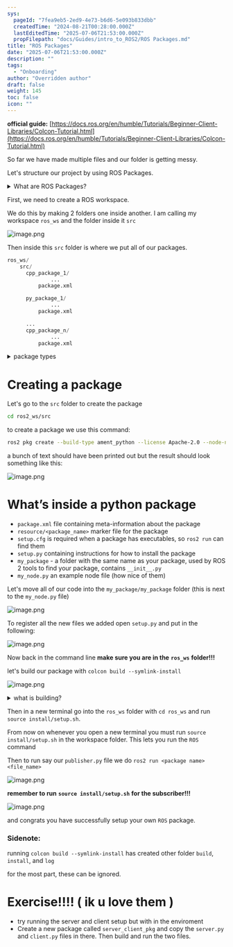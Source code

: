 ```yaml
---
sys:
  pageId: "7fea9eb5-2ed9-4e73-b6d6-5e093b833dbb"
  createdTime: "2024-08-21T00:28:00.000Z"
  lastEditedTime: "2025-07-06T21:53:00.000Z"
  propFilepath: "docs/Guides/intro_to_ROS2/ROS Packages.md"
title: "ROS Packages"
date: "2025-07-06T21:53:00.000Z"
description: ""
tags:
  - "Onboarding"
author: "Overridden author"
draft: false
weight: 145
toc: false
icon: ""
---
```


**official guide:** [https://docs.ros.org/en/humble/Tutorials/Beginner-Client-Libraries/Colcon-Tutorial.html](https://docs.ros.org/en/humble/Tutorials/Beginner-Client-Libraries/Colcon-Tutorial.html)

So far we have made multiple files and our folder is getting messy.

Let's structure our project by using ROS Packages.

<details>
      <summary>What are ROS Packages?</summary>
      ROS Packages are, as the name implies, packages of code that are highly sharable between ROS developers.
  </details>

First, we need to create a ROS workspace.

We do this by making 2 folders one inside another. I am calling my workspace `ros_ws` and the folder inside it `src`

![image.png](https://prod-files-secure.s3.us-west-2.amazonaws.com/d518164a-d88e-44d1-a4ee-3adb3bd8bce0/70706947-fd18-4537-a67b-e12946812d31/image.png?X-Amz-Algorithm=AWS4-HMAC-SHA256&X-Amz-Content-Sha256=UNSIGNED-PAYLOAD&X-Amz-Credential=ASIAZI2LB4666ZMDI36F%2F20250714%2Fus-west-2%2Fs3%2Faws4_request&X-Amz-Date=20250714T181357Z&X-Amz-Expires=3600&X-Amz-Security-Token=IQoJb3JpZ2luX2VjEBUaCXVzLXdlc3QtMiJGMEQCIDa%2FfFSI%2BYA59Y%2FeVzrYH9GfApcjFW2ww2KyIPoIALNVAiBx5VIPaJXvZ8Aa2%2BWpJx6WihC1dwTS2yt%2BQaQU1S2AtCr%2FAwguEAAaDDYzNzQyMzE4MzgwNSIMWQJCcVS29hNdwJ%2BuKtwD4RPBm2gOvhGgOm0JC%2BkI1ER9k079ld7lZ15YDyrdzicCgB0%2BdEEVN91obV%2B5a3pewbijO10mtY2TpTneXbnN4%2Biz1xQ95PoNcHIHGIElImJW1%2BRfXOCLaBgQHrhQitnYMZ8ohaymB82EUpEuIFlw5skO7Q91g6iErrW1uWZNCuo0mmh%2FFmDR28tnE5q0rU0%2B0skE7aXDx%2BOfSEowDeItmy5CS%2FaTKPp5tlF%2F6psv560eUbTnvH%2FIOP%2BMtlTUG%2BbQDtph9N8aZ3TGdgz5xa9l6lMxvhtzt2CAeqr6Hh0HwvFWPJRZXKhsM%2B0M%2Blgx5J9xx8PiJvaVSfiaWbbPWc3%2FT3kV%2Bk%2BuiMjLorwvLn2FkbaUzaLnyVyXcM5H2rA4wd0OgPqnH%2B93A7Ao2POUw4j6Mi60dwDBrC1yd5famsUmT7BXEpdWI304TXjA43dK5Vb39om6pPnn53MBGRu7CUNX1tpoxA2DEEhGtRUbXOb5EdT6uQp0AJaoshhjn2wouYxEdNGfVtmmmxg6j2srhRseWC%2BsXQ7La3gYze6SwtExNuyFi0bZpTL3Y5FYSxBWn4mSVUQvAUAUajwY3Vrplw%2BnD8oYSlBCFv6dpXB6wtQQequqrqh4m71dVUCPCewwmoTUwwY6pgG7eTOH59nAMsHwIDSRW5z76MryTHZfnE9xb0MV%2BWOeLXpDtZQ1pxSgWUFyyKuRTytONdSAAuwQucAGnYFRObk4fm8fxtR3%2FMLxKXj8ie4dz4XhSnN4f2bCf0kH9%2FuKs8vw7C0q8lRmTdcPZY2bvRIZl48y%2FHiz1en5%2Fs2pck5vdeeZkc1plXxh3KNov167h12lK9CEr%2B7gHigfz2iGVi29i2Xtz6JG&X-Amz-Signature=973f324cc717d4d899b369538fe262effaf027367f953f33d7564db0e4f21e04&X-Amz-SignedHeaders=host&x-amz-checksum-mode=ENABLED&x-id=GetObject)

Then inside this `src` folder is where we put all of our packages.

```python
ros_ws/
    src/
      cpp_package_1/
		      ...
          package.xml

      py_package_1/
		      ...
          package.xml

      ...
      cpp_package_n/
		      ...
          package.xml

```

<details>

<summary>package types</summary>

packages can be either `C++` or python.

the intern file structure is different for each but for this guide we will stick to creating python packages

</details>

# Creating a package

Let's go to the `src` folder to create the package

```bash
cd ros2_ws/src
```

to create a package we use this command:

```bash
ros2 pkg create --build-type ament_python --license Apache-2.0 --node-name my_node my_package
```

a bunch of text should have been printed out but the result should look something like this:

![image.png](https://prod-files-secure.s3.us-west-2.amazonaws.com/d518164a-d88e-44d1-a4ee-3adb3bd8bce0/e6cf1e3f-8512-4a3e-b131-079f800bf3e8/image.png?X-Amz-Algorithm=AWS4-HMAC-SHA256&X-Amz-Content-Sha256=UNSIGNED-PAYLOAD&X-Amz-Credential=ASIAZI2LB4666ZMDI36F%2F20250714%2Fus-west-2%2Fs3%2Faws4_request&X-Amz-Date=20250714T181357Z&X-Amz-Expires=3600&X-Amz-Security-Token=IQoJb3JpZ2luX2VjEBUaCXVzLXdlc3QtMiJGMEQCIDa%2FfFSI%2BYA59Y%2FeVzrYH9GfApcjFW2ww2KyIPoIALNVAiBx5VIPaJXvZ8Aa2%2BWpJx6WihC1dwTS2yt%2BQaQU1S2AtCr%2FAwguEAAaDDYzNzQyMzE4MzgwNSIMWQJCcVS29hNdwJ%2BuKtwD4RPBm2gOvhGgOm0JC%2BkI1ER9k079ld7lZ15YDyrdzicCgB0%2BdEEVN91obV%2B5a3pewbijO10mtY2TpTneXbnN4%2Biz1xQ95PoNcHIHGIElImJW1%2BRfXOCLaBgQHrhQitnYMZ8ohaymB82EUpEuIFlw5skO7Q91g6iErrW1uWZNCuo0mmh%2FFmDR28tnE5q0rU0%2B0skE7aXDx%2BOfSEowDeItmy5CS%2FaTKPp5tlF%2F6psv560eUbTnvH%2FIOP%2BMtlTUG%2BbQDtph9N8aZ3TGdgz5xa9l6lMxvhtzt2CAeqr6Hh0HwvFWPJRZXKhsM%2B0M%2Blgx5J9xx8PiJvaVSfiaWbbPWc3%2FT3kV%2Bk%2BuiMjLorwvLn2FkbaUzaLnyVyXcM5H2rA4wd0OgPqnH%2B93A7Ao2POUw4j6Mi60dwDBrC1yd5famsUmT7BXEpdWI304TXjA43dK5Vb39om6pPnn53MBGRu7CUNX1tpoxA2DEEhGtRUbXOb5EdT6uQp0AJaoshhjn2wouYxEdNGfVtmmmxg6j2srhRseWC%2BsXQ7La3gYze6SwtExNuyFi0bZpTL3Y5FYSxBWn4mSVUQvAUAUajwY3Vrplw%2BnD8oYSlBCFv6dpXB6wtQQequqrqh4m71dVUCPCewwmoTUwwY6pgG7eTOH59nAMsHwIDSRW5z76MryTHZfnE9xb0MV%2BWOeLXpDtZQ1pxSgWUFyyKuRTytONdSAAuwQucAGnYFRObk4fm8fxtR3%2FMLxKXj8ie4dz4XhSnN4f2bCf0kH9%2FuKs8vw7C0q8lRmTdcPZY2bvRIZl48y%2FHiz1en5%2Fs2pck5vdeeZkc1plXxh3KNov167h12lK9CEr%2B7gHigfz2iGVi29i2Xtz6JG&X-Amz-Signature=53aad74df2b8e5b3de53f738811edd97eb2bc93546e94ef7f8f0d30820c0419b&X-Amz-SignedHeaders=host&x-amz-checksum-mode=ENABLED&x-id=GetObject)

# What’s inside a python package

- `package.xml` file containing meta-information about the package
- `resource/<package_name>` marker file for the package
- `setup.cfg` is required when a package has executables, so `ros2 run` can find them
- `setup.py` containing instructions for how to install the package
- `my_package` - a folder with the same name as your package, used by ROS 2 tools to find your package, contains `__init__.py`
- `my_node.py` an example node file (how nice of them)

Let's move all of our code into the `my_package/my_package` folder (this is next to the `my_node.py` file)

![image.png](https://prod-files-secure.s3.us-west-2.amazonaws.com/d518164a-d88e-44d1-a4ee-3adb3bd8bce0/9ce58f11-0da9-4d3e-b86d-506a9685d378/image.png?X-Amz-Algorithm=AWS4-HMAC-SHA256&X-Amz-Content-Sha256=UNSIGNED-PAYLOAD&X-Amz-Credential=ASIAZI2LB4666ZMDI36F%2F20250714%2Fus-west-2%2Fs3%2Faws4_request&X-Amz-Date=20250714T181357Z&X-Amz-Expires=3600&X-Amz-Security-Token=IQoJb3JpZ2luX2VjEBUaCXVzLXdlc3QtMiJGMEQCIDa%2FfFSI%2BYA59Y%2FeVzrYH9GfApcjFW2ww2KyIPoIALNVAiBx5VIPaJXvZ8Aa2%2BWpJx6WihC1dwTS2yt%2BQaQU1S2AtCr%2FAwguEAAaDDYzNzQyMzE4MzgwNSIMWQJCcVS29hNdwJ%2BuKtwD4RPBm2gOvhGgOm0JC%2BkI1ER9k079ld7lZ15YDyrdzicCgB0%2BdEEVN91obV%2B5a3pewbijO10mtY2TpTneXbnN4%2Biz1xQ95PoNcHIHGIElImJW1%2BRfXOCLaBgQHrhQitnYMZ8ohaymB82EUpEuIFlw5skO7Q91g6iErrW1uWZNCuo0mmh%2FFmDR28tnE5q0rU0%2B0skE7aXDx%2BOfSEowDeItmy5CS%2FaTKPp5tlF%2F6psv560eUbTnvH%2FIOP%2BMtlTUG%2BbQDtph9N8aZ3TGdgz5xa9l6lMxvhtzt2CAeqr6Hh0HwvFWPJRZXKhsM%2B0M%2Blgx5J9xx8PiJvaVSfiaWbbPWc3%2FT3kV%2Bk%2BuiMjLorwvLn2FkbaUzaLnyVyXcM5H2rA4wd0OgPqnH%2B93A7Ao2POUw4j6Mi60dwDBrC1yd5famsUmT7BXEpdWI304TXjA43dK5Vb39om6pPnn53MBGRu7CUNX1tpoxA2DEEhGtRUbXOb5EdT6uQp0AJaoshhjn2wouYxEdNGfVtmmmxg6j2srhRseWC%2BsXQ7La3gYze6SwtExNuyFi0bZpTL3Y5FYSxBWn4mSVUQvAUAUajwY3Vrplw%2BnD8oYSlBCFv6dpXB6wtQQequqrqh4m71dVUCPCewwmoTUwwY6pgG7eTOH59nAMsHwIDSRW5z76MryTHZfnE9xb0MV%2BWOeLXpDtZQ1pxSgWUFyyKuRTytONdSAAuwQucAGnYFRObk4fm8fxtR3%2FMLxKXj8ie4dz4XhSnN4f2bCf0kH9%2FuKs8vw7C0q8lRmTdcPZY2bvRIZl48y%2FHiz1en5%2Fs2pck5vdeeZkc1plXxh3KNov167h12lK9CEr%2B7gHigfz2iGVi29i2Xtz6JG&X-Amz-Signature=6d90b231638868ac6865c69d2729e46981a33e529439eebba83e961203776982&X-Amz-SignedHeaders=host&x-amz-checksum-mode=ENABLED&x-id=GetObject)

To register all the new files we added open `setup.py` and put in the following:

![image.png](https://prod-files-secure.s3.us-west-2.amazonaws.com/d518164a-d88e-44d1-a4ee-3adb3bd8bce0/1cd7c262-4cae-4496-9d75-c178537d24a2/image.png?X-Amz-Algorithm=AWS4-HMAC-SHA256&X-Amz-Content-Sha256=UNSIGNED-PAYLOAD&X-Amz-Credential=ASIAZI2LB4666ZMDI36F%2F20250714%2Fus-west-2%2Fs3%2Faws4_request&X-Amz-Date=20250714T181357Z&X-Amz-Expires=3600&X-Amz-Security-Token=IQoJb3JpZ2luX2VjEBUaCXVzLXdlc3QtMiJGMEQCIDa%2FfFSI%2BYA59Y%2FeVzrYH9GfApcjFW2ww2KyIPoIALNVAiBx5VIPaJXvZ8Aa2%2BWpJx6WihC1dwTS2yt%2BQaQU1S2AtCr%2FAwguEAAaDDYzNzQyMzE4MzgwNSIMWQJCcVS29hNdwJ%2BuKtwD4RPBm2gOvhGgOm0JC%2BkI1ER9k079ld7lZ15YDyrdzicCgB0%2BdEEVN91obV%2B5a3pewbijO10mtY2TpTneXbnN4%2Biz1xQ95PoNcHIHGIElImJW1%2BRfXOCLaBgQHrhQitnYMZ8ohaymB82EUpEuIFlw5skO7Q91g6iErrW1uWZNCuo0mmh%2FFmDR28tnE5q0rU0%2B0skE7aXDx%2BOfSEowDeItmy5CS%2FaTKPp5tlF%2F6psv560eUbTnvH%2FIOP%2BMtlTUG%2BbQDtph9N8aZ3TGdgz5xa9l6lMxvhtzt2CAeqr6Hh0HwvFWPJRZXKhsM%2B0M%2Blgx5J9xx8PiJvaVSfiaWbbPWc3%2FT3kV%2Bk%2BuiMjLorwvLn2FkbaUzaLnyVyXcM5H2rA4wd0OgPqnH%2B93A7Ao2POUw4j6Mi60dwDBrC1yd5famsUmT7BXEpdWI304TXjA43dK5Vb39om6pPnn53MBGRu7CUNX1tpoxA2DEEhGtRUbXOb5EdT6uQp0AJaoshhjn2wouYxEdNGfVtmmmxg6j2srhRseWC%2BsXQ7La3gYze6SwtExNuyFi0bZpTL3Y5FYSxBWn4mSVUQvAUAUajwY3Vrplw%2BnD8oYSlBCFv6dpXB6wtQQequqrqh4m71dVUCPCewwmoTUwwY6pgG7eTOH59nAMsHwIDSRW5z76MryTHZfnE9xb0MV%2BWOeLXpDtZQ1pxSgWUFyyKuRTytONdSAAuwQucAGnYFRObk4fm8fxtR3%2FMLxKXj8ie4dz4XhSnN4f2bCf0kH9%2FuKs8vw7C0q8lRmTdcPZY2bvRIZl48y%2FHiz1en5%2Fs2pck5vdeeZkc1plXxh3KNov167h12lK9CEr%2B7gHigfz2iGVi29i2Xtz6JG&X-Amz-Signature=48d2c12b214783f3426997dc27e27dc686b4120b1deecaa68f694b8a1c36ca81&X-Amz-SignedHeaders=host&x-amz-checksum-mode=ENABLED&x-id=GetObject)

Now back in the command line **make sure you are in the** **`ros_ws`** **folder!!!**

let's build our package with `colcon build --symlink-install`

![image.png](https://prod-files-secure.s3.us-west-2.amazonaws.com/d518164a-d88e-44d1-a4ee-3adb3bd8bce0/2f2a0d27-b173-48fd-b189-5f5c0ce65619/image.png?X-Amz-Algorithm=AWS4-HMAC-SHA256&X-Amz-Content-Sha256=UNSIGNED-PAYLOAD&X-Amz-Credential=ASIAZI2LB4666ZMDI36F%2F20250714%2Fus-west-2%2Fs3%2Faws4_request&X-Amz-Date=20250714T181357Z&X-Amz-Expires=3600&X-Amz-Security-Token=IQoJb3JpZ2luX2VjEBUaCXVzLXdlc3QtMiJGMEQCIDa%2FfFSI%2BYA59Y%2FeVzrYH9GfApcjFW2ww2KyIPoIALNVAiBx5VIPaJXvZ8Aa2%2BWpJx6WihC1dwTS2yt%2BQaQU1S2AtCr%2FAwguEAAaDDYzNzQyMzE4MzgwNSIMWQJCcVS29hNdwJ%2BuKtwD4RPBm2gOvhGgOm0JC%2BkI1ER9k079ld7lZ15YDyrdzicCgB0%2BdEEVN91obV%2B5a3pewbijO10mtY2TpTneXbnN4%2Biz1xQ95PoNcHIHGIElImJW1%2BRfXOCLaBgQHrhQitnYMZ8ohaymB82EUpEuIFlw5skO7Q91g6iErrW1uWZNCuo0mmh%2FFmDR28tnE5q0rU0%2B0skE7aXDx%2BOfSEowDeItmy5CS%2FaTKPp5tlF%2F6psv560eUbTnvH%2FIOP%2BMtlTUG%2BbQDtph9N8aZ3TGdgz5xa9l6lMxvhtzt2CAeqr6Hh0HwvFWPJRZXKhsM%2B0M%2Blgx5J9xx8PiJvaVSfiaWbbPWc3%2FT3kV%2Bk%2BuiMjLorwvLn2FkbaUzaLnyVyXcM5H2rA4wd0OgPqnH%2B93A7Ao2POUw4j6Mi60dwDBrC1yd5famsUmT7BXEpdWI304TXjA43dK5Vb39om6pPnn53MBGRu7CUNX1tpoxA2DEEhGtRUbXOb5EdT6uQp0AJaoshhjn2wouYxEdNGfVtmmmxg6j2srhRseWC%2BsXQ7La3gYze6SwtExNuyFi0bZpTL3Y5FYSxBWn4mSVUQvAUAUajwY3Vrplw%2BnD8oYSlBCFv6dpXB6wtQQequqrqh4m71dVUCPCewwmoTUwwY6pgG7eTOH59nAMsHwIDSRW5z76MryTHZfnE9xb0MV%2BWOeLXpDtZQ1pxSgWUFyyKuRTytONdSAAuwQucAGnYFRObk4fm8fxtR3%2FMLxKXj8ie4dz4XhSnN4f2bCf0kH9%2FuKs8vw7C0q8lRmTdcPZY2bvRIZl48y%2FHiz1en5%2Fs2pck5vdeeZkc1plXxh3KNov167h12lK9CEr%2B7gHigfz2iGVi29i2Xtz6JG&X-Amz-Signature=6770c148ae8347ab483a8668f2eeeba49ae72aecbacd9c1b6f0f5c7614be4042&X-Amz-SignedHeaders=host&x-amz-checksum-mode=ENABLED&x-id=GetObject)

<details>

<summary>what is building?</summary>

if you are a CS major at Rose-Hulman you will learn the answer to this in CSSE132

but TLDR; is it combines all the code files into one program that can be run easily 

</details>

Then in a new terminal go into the `ros_ws` folder with `cd ros_ws` and run `source install/setup.sh`. 

From now on whenever you open a new terminal you must run `source install/setup.sh` in the workspace folder. This lets you run the `ROS` command

Then to run say our `publisher.py` file we do `ros2 run <package name> <file_name>`

![image.png](https://prod-files-secure.s3.us-west-2.amazonaws.com/d518164a-d88e-44d1-a4ee-3adb3bd8bce0/4f4b1219-3a44-4632-aa0a-ce3471699f59/image.png?X-Amz-Algorithm=AWS4-HMAC-SHA256&X-Amz-Content-Sha256=UNSIGNED-PAYLOAD&X-Amz-Credential=ASIAZI2LB4666ZMDI36F%2F20250714%2Fus-west-2%2Fs3%2Faws4_request&X-Amz-Date=20250714T181357Z&X-Amz-Expires=3600&X-Amz-Security-Token=IQoJb3JpZ2luX2VjEBUaCXVzLXdlc3QtMiJGMEQCIDa%2FfFSI%2BYA59Y%2FeVzrYH9GfApcjFW2ww2KyIPoIALNVAiBx5VIPaJXvZ8Aa2%2BWpJx6WihC1dwTS2yt%2BQaQU1S2AtCr%2FAwguEAAaDDYzNzQyMzE4MzgwNSIMWQJCcVS29hNdwJ%2BuKtwD4RPBm2gOvhGgOm0JC%2BkI1ER9k079ld7lZ15YDyrdzicCgB0%2BdEEVN91obV%2B5a3pewbijO10mtY2TpTneXbnN4%2Biz1xQ95PoNcHIHGIElImJW1%2BRfXOCLaBgQHrhQitnYMZ8ohaymB82EUpEuIFlw5skO7Q91g6iErrW1uWZNCuo0mmh%2FFmDR28tnE5q0rU0%2B0skE7aXDx%2BOfSEowDeItmy5CS%2FaTKPp5tlF%2F6psv560eUbTnvH%2FIOP%2BMtlTUG%2BbQDtph9N8aZ3TGdgz5xa9l6lMxvhtzt2CAeqr6Hh0HwvFWPJRZXKhsM%2B0M%2Blgx5J9xx8PiJvaVSfiaWbbPWc3%2FT3kV%2Bk%2BuiMjLorwvLn2FkbaUzaLnyVyXcM5H2rA4wd0OgPqnH%2B93A7Ao2POUw4j6Mi60dwDBrC1yd5famsUmT7BXEpdWI304TXjA43dK5Vb39om6pPnn53MBGRu7CUNX1tpoxA2DEEhGtRUbXOb5EdT6uQp0AJaoshhjn2wouYxEdNGfVtmmmxg6j2srhRseWC%2BsXQ7La3gYze6SwtExNuyFi0bZpTL3Y5FYSxBWn4mSVUQvAUAUajwY3Vrplw%2BnD8oYSlBCFv6dpXB6wtQQequqrqh4m71dVUCPCewwmoTUwwY6pgG7eTOH59nAMsHwIDSRW5z76MryTHZfnE9xb0MV%2BWOeLXpDtZQ1pxSgWUFyyKuRTytONdSAAuwQucAGnYFRObk4fm8fxtR3%2FMLxKXj8ie4dz4XhSnN4f2bCf0kH9%2FuKs8vw7C0q8lRmTdcPZY2bvRIZl48y%2FHiz1en5%2Fs2pck5vdeeZkc1plXxh3KNov167h12lK9CEr%2B7gHigfz2iGVi29i2Xtz6JG&X-Amz-Signature=6d631076e180a6453b5b0b4e97350a91d1fc095a40f1bf60a94f54f64da58447&X-Amz-SignedHeaders=host&x-amz-checksum-mode=ENABLED&x-id=GetObject)

**remember to run** **`source install/setup.sh`** **for the subscriber!!!**

![image.png](https://prod-files-secure.s3.us-west-2.amazonaws.com/d518164a-d88e-44d1-a4ee-3adb3bd8bce0/02121119-dad4-49ec-8356-c956108b4243/image.png?X-Amz-Algorithm=AWS4-HMAC-SHA256&X-Amz-Content-Sha256=UNSIGNED-PAYLOAD&X-Amz-Credential=ASIAZI2LB4666ZMDI36F%2F20250714%2Fus-west-2%2Fs3%2Faws4_request&X-Amz-Date=20250714T181357Z&X-Amz-Expires=3600&X-Amz-Security-Token=IQoJb3JpZ2luX2VjEBUaCXVzLXdlc3QtMiJGMEQCIDa%2FfFSI%2BYA59Y%2FeVzrYH9GfApcjFW2ww2KyIPoIALNVAiBx5VIPaJXvZ8Aa2%2BWpJx6WihC1dwTS2yt%2BQaQU1S2AtCr%2FAwguEAAaDDYzNzQyMzE4MzgwNSIMWQJCcVS29hNdwJ%2BuKtwD4RPBm2gOvhGgOm0JC%2BkI1ER9k079ld7lZ15YDyrdzicCgB0%2BdEEVN91obV%2B5a3pewbijO10mtY2TpTneXbnN4%2Biz1xQ95PoNcHIHGIElImJW1%2BRfXOCLaBgQHrhQitnYMZ8ohaymB82EUpEuIFlw5skO7Q91g6iErrW1uWZNCuo0mmh%2FFmDR28tnE5q0rU0%2B0skE7aXDx%2BOfSEowDeItmy5CS%2FaTKPp5tlF%2F6psv560eUbTnvH%2FIOP%2BMtlTUG%2BbQDtph9N8aZ3TGdgz5xa9l6lMxvhtzt2CAeqr6Hh0HwvFWPJRZXKhsM%2B0M%2Blgx5J9xx8PiJvaVSfiaWbbPWc3%2FT3kV%2Bk%2BuiMjLorwvLn2FkbaUzaLnyVyXcM5H2rA4wd0OgPqnH%2B93A7Ao2POUw4j6Mi60dwDBrC1yd5famsUmT7BXEpdWI304TXjA43dK5Vb39om6pPnn53MBGRu7CUNX1tpoxA2DEEhGtRUbXOb5EdT6uQp0AJaoshhjn2wouYxEdNGfVtmmmxg6j2srhRseWC%2BsXQ7La3gYze6SwtExNuyFi0bZpTL3Y5FYSxBWn4mSVUQvAUAUajwY3Vrplw%2BnD8oYSlBCFv6dpXB6wtQQequqrqh4m71dVUCPCewwmoTUwwY6pgG7eTOH59nAMsHwIDSRW5z76MryTHZfnE9xb0MV%2BWOeLXpDtZQ1pxSgWUFyyKuRTytONdSAAuwQucAGnYFRObk4fm8fxtR3%2FMLxKXj8ie4dz4XhSnN4f2bCf0kH9%2FuKs8vw7C0q8lRmTdcPZY2bvRIZl48y%2FHiz1en5%2Fs2pck5vdeeZkc1plXxh3KNov167h12lK9CEr%2B7gHigfz2iGVi29i2Xtz6JG&X-Amz-Signature=fdd6b7499800dcde75d011b8d79b4f223052baa8c3ca2df5ab251e5ddd0923d6&X-Amz-SignedHeaders=host&x-amz-checksum-mode=ENABLED&x-id=GetObject)

and congrats you have successfully setup your own `ROS` package.

### Sidenote:

running `colcon build --symlink-install` has created other folder `build`, `install`, and `log`

for the most part, these can be ignored.

# Exercise!!!! ( ik u love them )

- try running the server and client setup but with in the enviroment
- Create a new package called `server_client_pkg` and copy the `server.py` and `client.py` files in there. Then build and run the two files.

